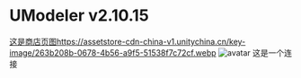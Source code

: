 # UModeler v2.10.15
[这是商店页图](https://assetstore-cdn-china-v1.unitychina.cn/key-image/263b208b-0678-4b56-a9f5-51538f7c72cf.webp)https://assetstore-cdn-china-v1.unitychina.cn/key-image/263b208b-0678-4b56-a9f5-51538f7c72cf.webp
![avatar](http://baidu.com/pic/doge.png)
这是一个连接
